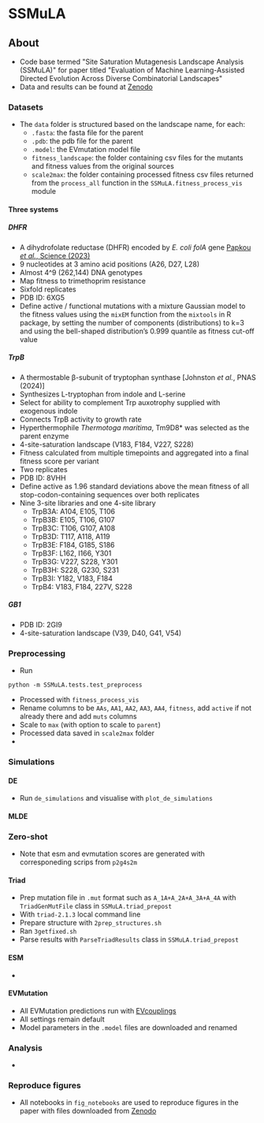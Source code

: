 # SSMuLA

## About

* Code base termed "Site Saturation Mutagenesis Landscape Analysis (SSMuLA)" for paper titled "Evaluation of Machine Learning-Assisted Directed Evolution Across Diverse Combinatorial Landscapes"
* Data and results can be found at [Zenodo](10.5281/zenodo.13910506)

### Datasets
* The `data` folder is structured based on the landscape name, for each:
    - `.fasta`: the fasta file for the parent
    - `.pdb`: the pdb file for the parent
    - `.model`: the EVmutation model file
    - `fitness_landscape`: the folder containing csv files for the mutants and fitness values from the original sources
    - `scale2max`: the folder containing processed fitness csv files returned from the `process_all` function in the `SSMuLA.fitness_process_vis` module

#### Three systems
##### DHFR
* A dihydrofolate reductase (DHFR) encoded by *E. coli folA* gene [Papkou *et al.*, Science (2023)](https://www.science.org/doi/full/10.1126/science.adh3860)
* 9 nucleotides at 3 amino acid positions (A26, D27, L28)
* Almost 4^9 (262,144) DNA genotypes
* Map fitness to trimethoprim resistance
* Sixfold replicates
* PDB ID: 6XG5
* Define active / functional mutations with a mixture Gaussian model to the fitness values using the `mixEM` function from the `mixtools` in R package, by setting the number of components (distributions) to k=3 and using the bell-shaped distribution’s 0.999 quantile as fitness cut-off value
##### TrpB
* A thermostable β-subunit of tryptophan synthase [Johnston *et al.*, PNAS (2024)]
* Synthesizes L-tryptophan from indole and L-serine
* Select for ability to complement Trp auxotrophy supplied with exogenous indole
* Connects TrpB activity to growth rate
* Hyperthermophile *Thermotoga maritima*, Tm9D8* was selected as the parent enzyme
* 4-site-saturation landscape (V183, F184, V227, S228)
* Fitness calculated from multiple timepoints and aggregated into a final fitness score per variant
* Two replicates
* PDB ID: 8VHH
* Define active as 1.96 standard deviations above the mean fitness of all stop-codon-containing sequences over both replicates
* Nine 3-site libraries and one 4-site library
    * TrpB3A: A104, E105, T106
    * TrpB3B: E105, T106, G107
    * TrpB3C: T106, G107, A108
    * TrpB3D: T117, A118, A119
    * TrpB3E: F184, G185, S186
    * TrpB3F: L162, I166, Y301
    * TrpB3G: V227, S228, Y301
    * TrpB3H: S228, G230, S231
    * TrpB3I: Y182, V183, F184
    * TrpB4: V183, F184, 227V, S228
##### GB1
* PDB ID: 2GI9
* 4-site-saturation landscape (V39, D40, G41, V54)

### Preprocessing
* Run
```
python -m SSMuLA.tests.test_preprocess
```
* Processed with `fitness_process_vis`
* Rename columns to be `AAs`, `AA1`, `AA2`, `AA3`, `AA4`, `fitness`, add `active` if not already there and add `muts` columns
* Scale to `max` (with option to scale to `parent`)
* Processed data saved in `scale2max` folder
* 

### Simulations
#### DE
* Run `de_simulations` and visualise with `plot_de_simulations`
#### MLDE

### Zero-shot
* Note that esm and evmutation scores are generated with corresponeding scrips from `p2g4s2m`
#### Triad
* Prep mutation file in `.mut` format such as `A_1A+A_2A+A_3A+A_4A` with `TriadGenMutFile` class in `SSMuLA.triad_prepost` 
* With `triad-2.1.3` local command line
* Prepare structure with `2prep_structures.sh`
* Ran `3getfixed.sh`
* Parse results with `ParseTriadResults` class in `SSMuLA.triad_prepost` 
#### ESM
* 
#### EVMutation
* All EVMutation predictions run with [EVcouplings](https://v2.evcouplings.org/)
* All settings remain default
* Model parameters in the `.model` files are downloaded and renamed


### Analysis
* 


### Reproduce figures
* All notebooks in `fig_notebooks` are used to reproduce figures in the paper with files downloaded from [Zenodo](10.5281/zenodo.13910506)